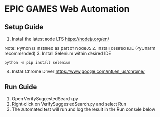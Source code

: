 # EPIC GAMES Web Automation

## Setup Guide



1. Install the latest node LTS https://nodejs.org/en/

Note: Python is installed as part of NodeJS
2. Install desired IDE (PyCharm recommended)
3. Install Selenium within desired IDE


```
python -m pip install selenium
```
4. Install Chrome Driver https://www.google.com/intl/en_us/chrome/



## Run Guide


1. Open VerifySuggestedSearch.py
2. Right-click on VerifySuggestedSearch.py and select Run
3. The automated test will run and log the result in the Run console below

